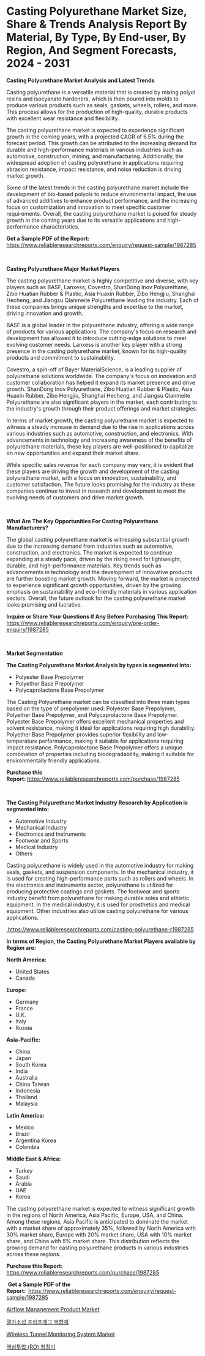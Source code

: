<p><h1>Casting Polyurethane Market Size, Share & Trends Analysis Report By Material, By Type, By End-user, By Region, And Segment Forecasts, 2024 - 2031</h1></p><p><strong>Casting Polyurethane Market Analysis and Latest Trends</strong></p>
<p><p>Casting polyurethane is a versatile material that is created by mixing polyol resins and isocyanate hardeners, which is then poured into molds to produce various products such as seals, gaskets, wheels, rollers, and more. This process allows for the production of high-quality, durable products with excellent wear resistance and flexibility.</p><p>The casting polyurethane market is expected to experience significant growth in the coming years, with a projected CAGR of 6.5% during the forecast period. This growth can be attributed to the increasing demand for durable and high-performance materials in various industries such as automotive, construction, mining, and manufacturing. Additionally, the widespread adoption of casting polyurethane in applications requiring abrasion resistance, impact resistance, and noise reduction is driving market growth.</p><p>Some of the latest trends in the casting polyurethane market include the development of bio-based polyols to reduce environmental impact, the use of advanced additives to enhance product performance, and the increasing focus on customization and innovation to meet specific customer requirements. Overall, the casting polyurethane market is poised for steady growth in the coming years due to its versatile applications and high-performance characteristics.</p></p>
<p><strong>Get a Sample PDF of the Report:&nbsp;</strong> <a href="https://www.reliableresearchreports.com/enquiry/request-sample/1987285">https://www.reliableresearchreports.com/enquiry/request-sample/1987285</a></p>
<p>&nbsp;</p>
<p><strong>Casting Polyurethane Major Market Players</strong></p>
<p><p>The casting polyurethane market is highly competitive and diverse, with key players such as BASF, Lanxess, Covestro, ShanDong Inov Polyurethane, Zibo Huatian Rubber & Plastic, Asia Huaxin Rubber, Zibo Hengjiu, Shanghai Hecheng, and Jiangsu Qianmeite Polyurethane leading the industry. Each of these companies brings unique strengths and expertise to the market, driving innovation and growth.</p><p>BASF is a global leader in the polyurethane industry, offering a wide range of products for various applications. The company's focus on research and development has allowed it to introduce cutting-edge solutions to meet evolving customer needs. Lanxess is another key player with a strong presence in the casting polyurethane market, known for its high-quality products and commitment to sustainability.</p><p>Covestro, a spin-off of Bayer MaterialScience, is a leading supplier of polyurethane solutions worldwide. The company's focus on innovation and customer collaboration has helped it expand its market presence and drive growth. ShanDong Inov Polyurethane, Zibo Huatian Rubber & Plastic, Asia Huaxin Rubber, Zibo Hengjiu, Shanghai Hecheng, and Jiangsu Qianmeite Polyurethane are also significant players in the market, each contributing to the industry's growth through their product offerings and market strategies.</p><p>In terms of market growth, the casting polyurethane market is expected to witness a steady increase in demand due to the rise in applications across various industries such as automotive, construction, and electronics. With advancements in technology and increasing awareness of the benefits of polyurethane materials, these key players are well-positioned to capitalize on new opportunities and expand their market share.</p><p>While specific sales revenue for each company may vary, it is evident that these players are driving the growth and development of the casting polyurethane market, with a focus on innovation, sustainability, and customer satisfaction. The future looks promising for the industry as these companies continue to invest in research and development to meet the evolving needs of customers and drive market growth.</p></p>
<p>&nbsp;</p>
<p><strong>What Are The Key Opportunities For Casting Polyurethane Manufacturers?</strong></p>
<p><p>The global casting polyurethane market is witnessing substantial growth due to the increasing demand from industries such as automotive, construction, and electronics. The market is expected to continue expanding at a steady pace, driven by the rising need for lightweight, durable, and high-performance materials. Key trends such as advancements in technology and the development of innovative products are further boosting market growth. Moving forward, the market is projected to experience significant growth opportunities, driven by the growing emphasis on sustainability and eco-friendly materials in various application sectors. Overall, the future outlook for the casting polyurethane market looks promising and lucrative.</p></p>
<p><strong>Inquire or Share Your Questions If Any Before Purchasing This Report:</strong> <a href="https://www.reliableresearchreports.com/enquiry/pre-order-enquiry/1987285">https://www.reliableresearchreports.com/enquiry/pre-order-enquiry/1987285</a></p>
<p>&nbsp;</p>
<p><strong>Market Segmentation</strong></p>
<p><strong>The Casting Polyurethane Market Analysis by types is segmented into:</strong></p>
<p><ul><li>Polyester Base Prepolymer</li><li>Polyether Base Prepolymer</li><li>Polycaprolactone Base Prepolymer</li></ul></p>
<p><p>The Casting Polyurethane market can be classified into three main types based on the type of prepolymer used: Polyester Base Prepolymer, Polyether Base Prepolymer, and Polycaprolactone Base Prepolymer. Polyester Base Prepolymer offers excellent mechanical properties and solvent resistance, making it ideal for applications requiring high durability. Polyether Base Prepolymer provides superior flexibility and low-temperature performance, making it suitable for applications requiring impact resistance. Polycaprolactone Base Prepolymer offers a unique combination of properties including biodegradability, making it suitable for environmentally friendly applications.</p></p>
<p><strong>Purchase this Report:&nbsp;</strong><a href="https://www.reliableresearchreports.com/purchase/1987285">https://www.reliableresearchreports.com/purchase/1987285</a></p>
<p>&nbsp;</p>
<p><strong>The Casting Polyurethane Market Industry Research by Application is segmented into:</strong></p>
<p><ul><li>Automotive Industry</li><li>Mechanical Industry</li><li>Electronics and Instruments</li><li>Footwear and Sports</li><li>Medical Industry</li><li>Others</li></ul></p>
<p><p>Casting polyurethane is widely used in the automotive industry for making seals, gaskets, and suspension components. In the mechanical industry, it is used for creating high-performance parts such as rollers and wheels. In the electronics and instruments sector, polyurethane is utilized for producing protective coatings and gaskets. The footwear and sports industry benefit from polyurethane for making durable soles and athletic equipment. In the medical industry, it is used for prosthetics and medical equipment. Other industries also utilize casting polyurethane for various applications.</p></p>
<p><a href="https://www.reliableresearchreports.com/casting-polyurethane-r1987285">&nbsp;https://www.reliableresearchreports.com/casting-polyurethane-r1987285</a></p>
<p><strong>In terms of Region, the Casting Polyurethane Market Players available by Region are:</strong></p>
<p>
    <p> <strong> North America: </strong>
        <ul>
            <li>United States</li>
            <li>Canada</li>
        </ul>
        </p> 
    <p> <strong> Europe: </strong>
        <ul>
            <li>Germany</li>
            <li>France</li>
            <li>U.K.</li>
            <li>Italy</li>
            <li>Russia</li>
        </ul>
        </p> 
    <p> <strong> Asia-Pacific: </strong>
        <ul>
            <li>China</li>
            <li>Japan</li>
            <li>South Korea</li>
            <li>India</li>
            <li>Australia</li>
            <li>China Taiwan</li>
            <li>Indonesia</li>
            <li>Thailand</li>
            <li>Malaysia</li>
        </ul>
        </p> 
    <p> <strong> Latin America: </strong>
        <ul>
            <li>Mexico</li>
            <li>Brazil</li>
            <li>Argentina Korea</li>
            <li>Colombia</li>
        </ul>
        </p> 
    <p> <strong> Middle East & Africa: </strong>
        <ul>
            <li>Turkey</li>
            <li>Saudi</li>
            <li>Arabia</li>
            <li>UAE</li>
            <li>Korea</li>
        </ul>
    </p>
    </p>
<p><p>The casting polyurethane market is expected to witness significant growth in the regions of North America, Asia Pacific, Europe, USA, and China. Among these regions, Asia Pacific is anticipated to dominate the market with a market share of approximately 35%, followed by North America with 30% market share, Europe with 20% market share, USA with 10% market share, and China with 5% market share. This distribution reflects the growing demand for casting polyurethane products in various industries across these regions.</p></p>
<p><strong>Purchase this Report: </strong><a href="https://www.reliableresearchreports.com/purchase/1987285">https://www.reliableresearchreports.com/purchase/1987285</a></p>
<p>&nbsp;<strong>Get a Sample PDF of the Report:&nbsp;&nbsp;</strong><a href="https://www.reliableresearchreports.com/enquiry/request-sample/1987285">https://www.reliableresearchreports.com/enquiry/request-sample/1987285</a></p>
<p><strong></strong></p>
<p><p><a href="https://github.com/anggakarna133/Market-Research-Report-List-1/blob/main/airflow-management-product-market.md">Airflow Management Product Market</a></p><p><a href="https://medium.com/@joeyjohns20/%EC%97%B4%EA%B0%80%EC%86%8C%EC%84%B1-%ED%94%84%EB%A6%AC%ED%94%84%EB%A0%89-%EC%BB%B4%ED%8F%AC%EC%A7%80%ED%8A%B8-%EC%8B%9C%EC%9E%A5-%EB%8F%99%ED%96%A5-%EB%B0%8F-%EC%8B%9C%EC%9E%A5-%EB%B6%84%EC%84%9D%EC%9D%80-2024-2031%EB%85%84-%EA%B8%B0%EA%B0%84%EC%97%90-%EB%8C%80%ED%95%B4-%EC%98%88%EC%B8%A1%EB%90%A9%EB%8B%88%EB%8B%A4-e0b43a724d93">열가소성 프리프레그 복합재</a></p><p><a href="https://github.com/mateobossinovero/Market-Research-Report-List-1/blob/main/wireless-tunnel-monitoring-system-market.md">Wireless Tunnel Monitoring System Market</a></p><p><a href="https://medium.com/@simeonbode1/%EC%97%AD%EC%82%BC%ED%88%AC%EC%95%95-ro-%EC%A0%95%EC%88%98%EA%B8%B0-%EC%8B%9C%EC%9E%A5-%EC%8B%9C%EC%9E%A5-%EC%A0%90%EC%9C%A0%EC%9C%A8-%EC%8B%9C%EC%9E%A5-%EB%8F%99%ED%96%A5-%EB%B0%8F-%ED%96%A5%ED%9B%84-%EC%84%B1%EC%9E%A5-%ED%83%90%EC%83%89-3a304f553a5f">역삼투압 (RO) 청정기</a></p></p>